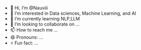 - 👋 Hi, I’m @Nauviii
- 👀 I’m interested in Data sciences, Machine Learning, and AI
- 🌱 I’m currently learning NLP,LLM
- 💞️ I’m looking to collaborate on ...
- 📫 How to reach me ...
- 😄 Pronouns: ...
- ⚡ Fun fact: ...

<!---
Nauviii/Nauviii is a ✨ special ✨ repository because its `README.md` (this file) appears on your GitHub profile.
You can click the Preview link to take a look at your changes.
--->
